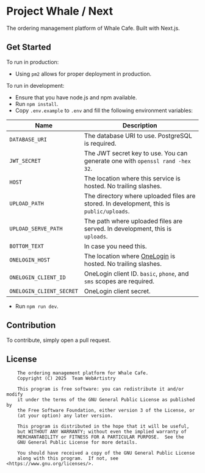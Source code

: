 # Project Whale / Next

The ordering management platform of Whale Cafe. Built with Next.js.

## Get Started

To run in production:

* Using `pm2` allows for proper deployment in production.

To run in development:

* Ensure that you have node.js and npm available.
* Run `npm install`.
* Copy `.env.example` to `.env` and fill the following environment variables:

| Name                     | Description                                                                                                     |
|--------------------------|-----------------------------------------------------------------------------------------------------------------|
| `DATABASE_URI`           | The database URI to use. PostgreSQL is required.                                                                |
| `JWT_SECRET`             | The JWT secret key to use. You can generate one with `openssl rand -hex 32`.                                    |
| `HOST`                   | The location where this service is hosted. No trailing slashes.                                                 |
| `UPLOAD_PATH`            | The directory where uploaded files are stored. In development, this is `public/uploads`.                        |
| `UPLOAD_SERVE_PATH`      | The path where uploaded files are served. In development, this is `uploads`.                                    |
| `BOTTOM_TEXT`            | In case you need this.                                                                                          |
| `ONELOGIN_HOST`          | The location where [OneLogin](https://github.com/WebArtistryBAID/baid-onelogin) is hosted. No trailing slashes. |
| `ONELOGIN_CLIENT_ID`     | OneLogin client ID. `basic`, `phone`, and `sms` scopes are required.                                            |
| `ONELOGIN_CLIENT_SECRET` | OneLogin client secret.                                                                                         |

* Run `npm run dev`.

## Contribution

To contribute, simply open a pull request.

## License

```
    The ordering management platform for Whale Cafe.
    Copyright (C) 2025  Team WebArtistry

    This program is free software: you can redistribute it and/or modify
    it under the terms of the GNU General Public License as published by
    the Free Software Foundation, either version 3 of the License, or
    (at your option) any later version.

    This program is distributed in the hope that it will be useful,
    but WITHOUT ANY WARRANTY; without even the implied warranty of
    MERCHANTABILITY or FITNESS FOR A PARTICULAR PURPOSE.  See the
    GNU General Public License for more details.

    You should have received a copy of the GNU General Public License
    along with this program.  If not, see <https://www.gnu.org/licenses/>.
```
